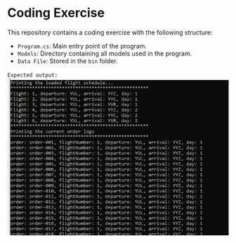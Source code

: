 # Coding Exercise

This repository contains a coding exercise with the following structure:

- `Program.cs`: Main entry point of the program.
- `Models`: Directory containing all models used in the program.
- `Data File`: Stored in the `bin` folder.


 `Expected output:`
 ![Project Logo](images/1.png)
